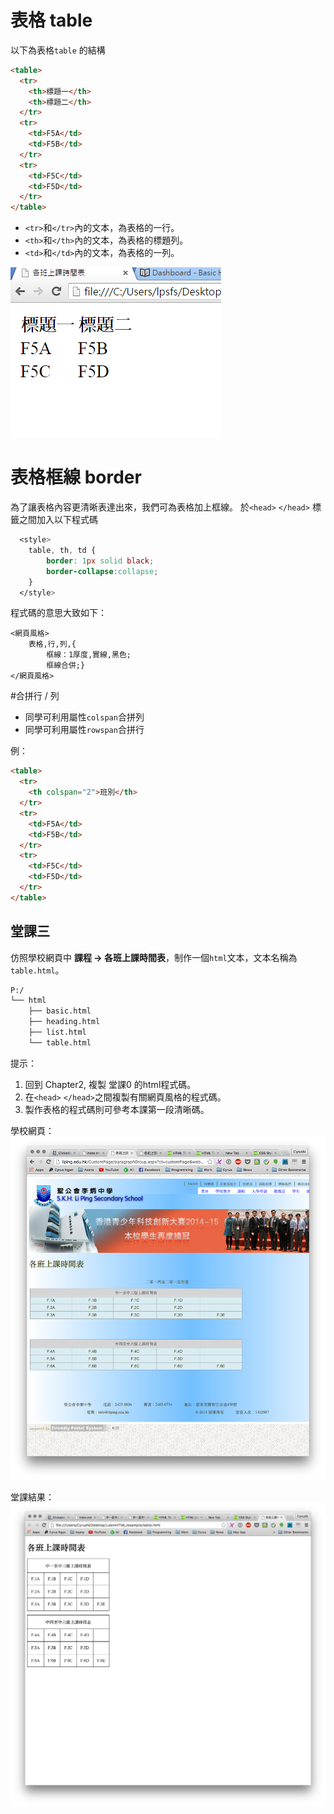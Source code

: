 # 表格 table
以下為表格`table` 的結構

```html
<table>
  <tr>
    <th>標題一</th>
    <th>標題二</th>
  </tr>
  <tr>
    <td>F5A</td>
    <td>F5B</td>
  </tr>
  <tr>
    <td>F5C</td>
    <td>F5D</td>
  </tr>
</table>
```

- `<tr>`和`</tr>`內的文本，為表格的一行。
- `<th>`和`</th>`內的文本，為表格的標題列。
- `<td>`和`</td>`內的文本，為表格的一列。


![](./image/table03.png)

# 表格框線 border
為了讓表格內容更清晰表達出來，我們可為表格加上框線。
於`<head>` `</head>` 標籤之間加入以下程式碼


```css
  <style>
    table, th, td {
        border: 1px solid black;
        border-collapse:collapse;
    }
  </style>
```
程式碼的意思大致如下：

```
<網頁風格>
    表格,行,列,{
        框線：1厚度,實線,黑色;
        框線合併;}
</網頁風格>
```

#合拼行 / 列
- 同學可利用屬性`colspan`合拼列
- 同學可利用屬性`rowspan`合拼行

例：

```html
<table>
  <tr>
    <th colspan="2">班別</th>
  </tr>
  <tr>
    <td>F5A</td>
    <td>F5B</td>
  </tr>
  <tr>
    <td>F5C</td>
    <td>F5D</td>
  </tr>
</table>
```

## 堂課三  

仿照學校網頁中 **課程 -> 各班上課時間表**，制作一個`html`文本，文本名稱為`table.html`。

``` txt
P:/
└── html
    ├── basic.html
    ├── heading.html
    ├── list.html
    └── table.html
```
提示：
1. 回到 Chapter2, 複製 堂課0 的html程式碼。
2. 在`<head>` `</head>`之間複製有關網頁風格的程式碼。
3. 製作表格的程式碼則可參考本課第一段清晰碼。


學校網頁：
![table01](./image/table01.png)

堂課結果：
![table02](./image/table02.png)

